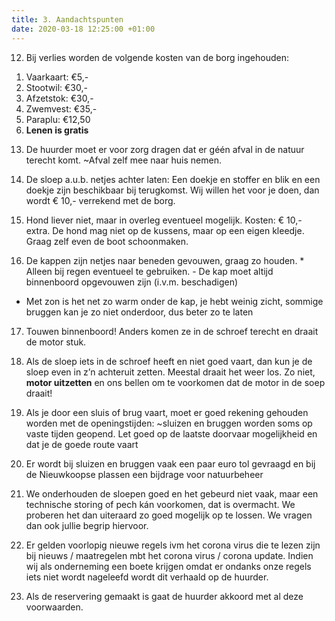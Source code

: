 ```yaml
---
title: 3. Aandachtspunten
date: 2020-03-18 12:25:00 +01:00
---
```


12) Bij verlies worden de volgende kosten van de borg ingehouden:
1. Vaarkaart: €5,-
2. Stootwil: €30,-
3. Afzetstok: €30,-
4. Zwemvest: €35,-
5. Paraplu: €12,50
6. **Lenen is gratis**

13) De huurder moet er voor zorg dragen dat er géén afval in de natuur terecht komt.  ~Afval zelf mee naar huis nemen.

14) De sloep a.u.b. netjes achter laten: Een doekje en stoffer en blik en een doekje zijn beschikbaar bij terugkomst.  Wij willen het voor je doen,  dan wordt € 10,- verrekend met de borg.

15) Hond liever niet, maar in overleg eventueel mogelijk. Kosten: € 10,- extra. De hond mag niet op de kussens, maar op een eigen kleedje. Graag zelf even de boot schoonmaken.

16) De kappen zijn netjes naar beneden gevouwen, graag zo houden.  * Alleen bij regen eventueel te gebruiken. - De kap moet altijd binnenboord opgevouwen zijn (i.v.m. beschadigen)

 *  Met zon is het net zo warm onder de kap,  je hebt weinig zicht,  sommige bruggen kan je zo niet onderdoor, dus beter zo te laten

17) Touwen binnenboord! Anders komen ze in de schroef terecht en draait de motor stuk.

18) Als de sloep iets in de schroef heeft en niet goed vaart, dan kun je de sloep even in z’n achteruit zetten. Meestal draait het weer los. Zo niet, **motor uitzetten** en ons bellen om te voorkomen dat de motor in de soep draait!

19) Als je door een sluis of brug vaart, moet er goed rekening gehouden worden met de openingstijden:   ~sluizen en bruggen worden soms op vaste tijden geopend. Let goed op de laatste doorvaar mogelijkheid en dat je de goede route vaart

20) Er wordt  bij sluizen en bruggen vaak een paar euro tol gevraagd en bij de Nieuwkoopse plassen een bijdrage voor natuurbeheer

21) We onderhouden de sloepen goed en het gebeurd niet vaak, maar een technische storing of pech kán voorkomen, dat is overmacht. We proberen het dan uiteraard zo goed mogelijk op te lossen. We vragen dan ook jullie begrip hiervoor.

22) Er gelden voorlopig nieuwe regels ivm het corona virus die te lezen zijn bij nieuws / maatregelen mbt het corona virus / corona update. Indien wij als onderneming een boete krijgen omdat er ondanks onze regels iets niet wordt nageleefd wordt dit verhaald op de huurder.

23) Als de reservering gemaakt is gaat de huurder akkoord met al deze voorwaarden.
